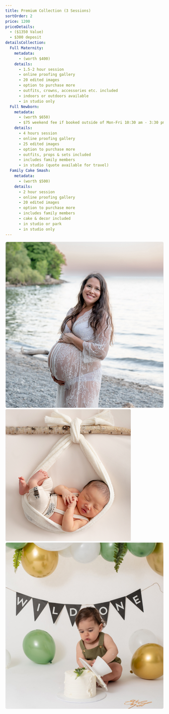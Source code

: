 ```yaml
---
title: Premium Collection (3 Sessions)
sortOrder: 2
price: 1200
priceDetails: 
  - ($1350 Value)
  - $300 deposit
detailsCollection:
  Full Maternity:
    metadata:
      - (worth $400)
    details:
      - 1.5-2 hour session
      - online proofing gallery
      - 20 edited images 
      - option to purchase more
      - outfits, crowns, accessories etc. included
      - indoors or outdoors available
      - in studio only
  Full Newborn:
    metadata:
      - (worth $650)
      - $75 weekend fee if booked outside of Mon-Fri 10:30 am - 3:30 pm
    details:
      - 4 hours session
      - online proofing gallery
      - 25 edited images 
      - option to purchase more
      - outfits, props & sets included
      - includes family members
      - in studio (quote available for travel)
  Family Cake Smash:
    metadata:
      - (worth $500)
    details:
      - 2 hour session
      - online proofing gallery
      - 20 edited images 
      - option to purchase more
      - includes family members
      - cake & decor included
      - in studio or park
      - in studio only
---
```

![Prego On Beach](../../assets/pregoOnBeach.jpg)
![Baby In Sling](../../assets/BabyInSling.png)
![Wild One](../../assets/wildOne.jpg)
